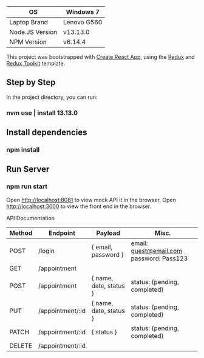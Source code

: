 
| OS | Windows 7 |
| ---------------- | ---------------- |
| Laptop Brand | Lenovo G560 |
|Node.JS Version | v13.13.0 |
|NPM Version | v6.14.4 |


This project was bootstrapped with [Create React App](https://github.com/facebook/create-react-app), using the [Redux](https://redux.js.org/) and [Redux Toolkit](https://redux-toolkit.js.org/) template.

## Step by Step

In the project directory, you can run:
### nvm use | install 13.13.0
## Install dependencies
### npm install

## Run Server
### npm run start
Open [http://localhost:8081](http://localhost:8081) to view mock API it in the browser.
Open [http://localhost:3000](http://localhost:3000) to view the front end in the browser.

API Documentation

| Method | Endpoint|Payload|Misc. |
| ---------------- | ---------------- | ---------------- | ---------------- |
| POST  |/login|	{ email, password }	|email: guest@email.com password: Pass123| 
| GET	  |/appointment|		| | 
| POST	|/appointment|	{ name, date, status }	| status: (pending, completed)| 
| PUT	|/appointment/:id	| { name, date, status } |	status: (pending, completed)| 
| PATCH	|/appointment/:id	| { status } |	status: (pending, completed)| 
| DELETE	|/appointment/:id	| | 	



